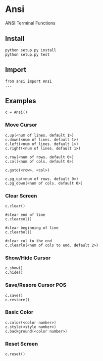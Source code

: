 # Ansi
ANSI Terminal Functions

## Install

```
python setup.py install
python setup.py test
```

## Import

```
from ansi import Ansi
...
```

## Examples

```
c = Ansi()
```

### Move Cursor

```
c.up(<num of lines. default 1>)
c.down(<num of lines. default 1>)
c.left(<num of lines. default 1>)
c.right(<num of lines. default 1>)

c.row(<num of rows. default 0>)
c.col(<num of cols. default 0>)

c.goto(<row>, <col>)

c.pg_up(<num of rows. default 0>)
c.pg_down(<num of cols. default 0>)
```

### Clear Screen

```
c.clear()

#clear end of line
c.cleareol() 

#clear beginning of line
c.clearbol()

#clear col to the end
c.clearln(<num of cols to end. default 2>)

```

### Show/Hide Cursor

```
c.show()
c.hide()
```

### Save/Resore Cursor POS

```
c.save()
c.restore()
```

### Basic Color

```
c.color(<color number>)
c.style(<style number>)
c.background(<color number>)
```

### Reset Screen
  
```
c.reset()
```

